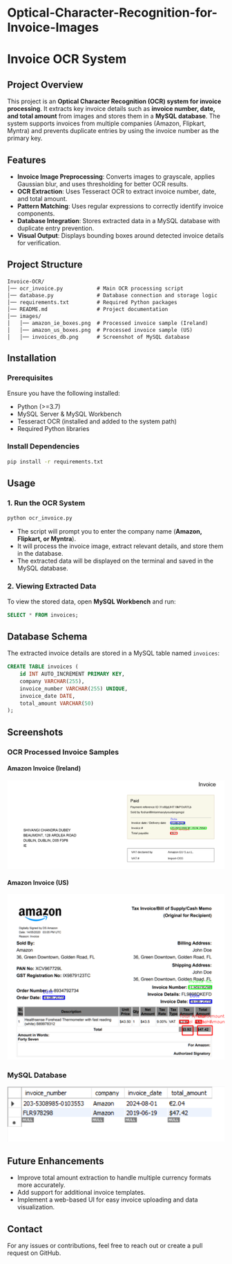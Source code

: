 # Optical-Character-Recognition-for-Invoice-Images

# Invoice OCR System

## Project Overview
This project is an **Optical Character Recognition (OCR) system for invoice processing**. It extracts key invoice details such as **invoice number, date, and total amount** from images and stores them in a **MySQL database**. The system supports invoices from multiple companies (Amazon, Flipkart, Myntra) and prevents duplicate entries by using the invoice number as the primary key.

## Features
- **Invoice Image Preprocessing**: Converts images to grayscale, applies Gaussian blur, and uses thresholding for better OCR results.
- **OCR Extraction**: Uses Tesseract OCR to extract invoice number, date, and total amount.
- **Pattern Matching**: Uses regular expressions to correctly identify invoice components.
- **Database Integration**: Stores extracted data in a MySQL database with duplicate entry prevention.
- **Visual Output**: Displays bounding boxes around detected invoice details for verification.

## Project Structure
```
Invoice-OCR/
│── ocr_invoice.py           # Main OCR processing script
│── database.py              # Database connection and storage logic
│── requirements.txt         # Required Python packages
│── README.md                # Project documentation
│── images/
│   │── amazon_ie_boxes.png  # Processed invoice sample (Ireland)
│   │── amazon_us_boxes.png  # Processed invoice sample (US)
│   │── invoices_db.png      # Screenshot of MySQL database
```

## Installation
### Prerequisites
Ensure you have the following installed:
- Python (>=3.7)
- MySQL Server & MySQL Workbench
- Tesseract OCR (installed and added to the system path)
- Required Python libraries

### Install Dependencies
```sh
pip install -r requirements.txt
```

## Usage
### 1. Run the OCR System
```sh
python ocr_invoice.py
```
- The script will prompt you to enter the company name (**Amazon, Flipkart, or Myntra**).
- It will process the invoice image, extract relevant details, and store them in the database.
- The extracted data will be displayed on the terminal and saved in the MySQL database.

### 2. Viewing Extracted Data
To view the stored data, open **MySQL Workbench** and run:
```sql
SELECT * FROM invoices;
```

## Database Schema
The extracted invoice details are stored in a MySQL table named `invoices`:
```sql
CREATE TABLE invoices (
    id INT AUTO_INCREMENT PRIMARY KEY,
    company VARCHAR(255),
    invoice_number VARCHAR(255) UNIQUE,
    invoice_date DATE,
    total_amount VARCHAR(50)
);
```

## Screenshots
### OCR Processed Invoice Samples
#### Amazon Invoice (Ireland)
![Amazon IE Invoice](amazon_ie_boxes.png)

#### Amazon Invoice (US)
![Amazon US Invoice](amazon_us_boxes.png)

### MySQL Database
![Invoices Database](invoices_db.png)

## Future Enhancements
- Improve total amount extraction to handle multiple currency formats more accurately.
- Add support for additional invoice templates.
- Implement a web-based UI for easy invoice uploading and data visualization.


## Contact
For any issues or contributions, feel free to reach out or create a pull request on GitHub.
